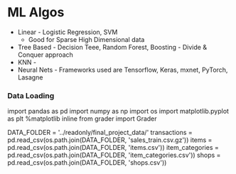 # ML Algos
* Linear - Logistic Regression, SVM
  * Good for Sparse High Dimensional data
* Tree Based - Decision Teee, Random Forest, Boosting - Divide & Conquer approach
* KNN - 
* Neural Nets - Frameworks used are Tensorflow, Keras, mxnet, PyTorch, Lasagne

### Data Loading
import pandas as pd
import numpy as np
import os
import matplotlib.pyplot as plt
%matplotlib inline 
from grader import Grader

DATA_FOLDER = '../readonly/final_project_data/'
transactions    = pd.read_csv(os.path.join(DATA_FOLDER, 'sales_train.csv.gz'))
items           = pd.read_csv(os.path.join(DATA_FOLDER, 'items.csv'))
item_categories = pd.read_csv(os.path.join(DATA_FOLDER, 'item_categories.csv'))
shops           = pd.read_csv(os.path.join(DATA_FOLDER, 'shops.csv'))








